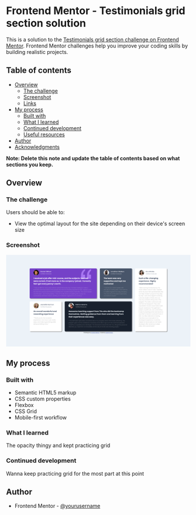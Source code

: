 # Frontend Mentor - Testimonials grid section solution

This is a solution to the [Testimonials grid section challenge on Frontend Mentor](https://www.frontendmentor.io/challenges/testimonials-grid-section-Nnw6J7Un7). Frontend Mentor challenges help you improve your coding skills by building realistic projects.

## Table of contents

- [Overview](#overview)
  - [The challenge](#the-challenge)
  - [Screenshot](#screenshot)
  - [Links](#links)
- [My process](#my-process)
  - [Built with](#built-with)
  - [What I learned](#what-i-learned)
  - [Continued development](#continued-development)
  - [Useful resources](#useful-resources)
- [Author](#author)
- [Acknowledgments](#acknowledgments)

**Note: Delete this note and update the table of contents based on what sections you keep.**

## Overview

### The challenge

Users should be able to:

- View the optimal layout for the site depending on their device's screen size

### Screenshot

![](design/screenshot.png)

## My process

### Built with

- Semantic HTML5 markup
- CSS custom properties
- Flexbox
- CSS Grid
- Mobile-first workflow

### What I learned

The opacity thingy and kept practicing grid

### Continued development

Wanna keep practicing grid for the most part at this point

## Author

- Frontend Mentor - [@yourusername](https://www.frontendmentor.io/profile/DarkCityTreno)
